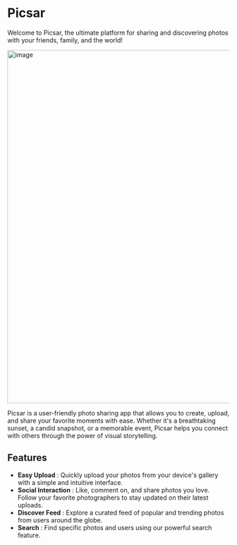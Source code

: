 # Picsar

Welcome to Picsar, the ultimate platform for sharing and discovering photos with your friends, family, and the world! 

<img width="798" alt="image" src="https://github.com/vkgiri11/Picsar/assets/61221429/a0fa4df3-c156-4b91-95d8-1f4721504497">

Picsar is a user-friendly photo sharing app that allows you to create, upload, and share your favorite moments with ease. Whether it's a breathtaking sunset, a candid snapshot, or a memorable event, Picsar helps you connect with others through the power of visual storytelling.

## Features

- **Easy Upload** : Quickly upload your photos from your device's gallery with a simple and intuitive interface.
- **Social Interaction** : Like, comment on, and share photos you love. Follow your favorite photographers to stay updated on their latest uploads.
- **Discover Feed** : Explore a curated feed of popular and trending photos from users around the globe.
- **Search** : Find specific photos and users using our powerful search feature.
